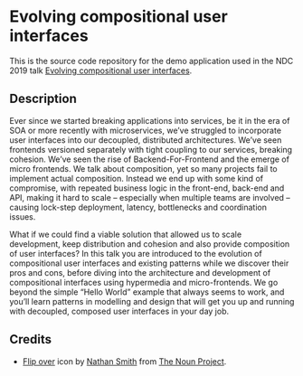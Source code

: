 # Evolving compositional user interfaces

This is the source code repository for the demo application used in the
NDC 2019 talk [Evolving compositional user interfaces][1].

## Description

Ever since we started breaking applications into services, be it in the
era of SOA or more recently with microservices, we’ve struggled to incorporate
user interfaces into our decoupled, distributed architectures. We’ve seen
frontends versioned separately with tight coupling to our services, breaking
cohesion. We’ve seen the rise of Backend-For-Frontend and the emerge of micro
frontends. We talk about composition, yet so many projects fail to implement
actual composition. Instead we end up with some kind of compromise, with
repeated business logic in the front-end, back-end and API, making it hard to
scale – especially when multiple teams are involved – causing lock-step
deployment, latency, bottlenecks and coordination issues.

What if we could find a viable solution that allowed us to scale development,
keep distribution and cohesion and also provide composition of user interfaces?
In this talk you are introduced to the evolution of compositional user
interfaces and existing patterns while we discover their pros and cons, before
diving into the architecture and development of compositional interfaces using
hypermedia and micro-frontends. We go beyond the simple “Hello World” example
that always seems to work, and you’ll learn patterns in modelling and design
that will get you up and running with decoupled, composed user interfaces in
your day job.

## Credits

- [Flip over][2] icon by [Nathan Smith][3] from [The Noun Project][4].

  [1]: https://youtu.be/sn2IyBL-fbs
  [2]: https://thenounproject.com/term/flip-over/267318/
  [3]: https://thenounproject.com/NathansMind/
  [4]: https://thenounproject.com/
